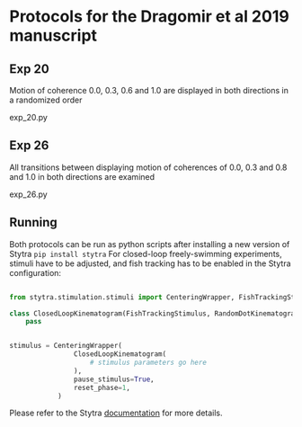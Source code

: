 # Protocols for the Dragomir et al 2019 manuscript


## Exp 20
Motion of coherence 0.0, 0.3, 0.6 and 1.0 are displayed in both directions in a randomized order

exp_20.py

## Exp 26
All transitions between displaying motion of coherences of 0.0, 0.3 and 0.8 and 1.0 in both directions are examined

exp_26.py

## Running
Both protocols can be run as python scripts after installing a new version of Stytra `pip install stytra`
For closed-loop freely-swimming experiments, stimuli have to be adjusted, and fish tracking has to be enabled in the Stytra configuration:

```python

from stytra.stimulation.stimuli import CenteringWrapper, FishTrackingStimulus, RandomDotKinematogram

class ClosedLoopKinematogram(FishTrackingStimulus, RandomDotKinematogram):
    pass


stimulus = CenteringWrapper(
                ClosedLoopKinematogram(
                    # stimulus parameters go here
                ),
                pause_stimulus=True,
                reset_phase=1,
            )


```

Please refer to the Stytra [documentation](http://portugueslab.com/stytra) for more details. 
